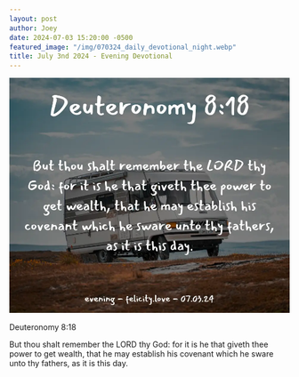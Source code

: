 ```yaml
---
layout: post
author: Joey
date: 2024-07-03 15:20:00 -0500
featured_image: "/img/070324_daily_devotional_night.webp"
title: July 3nd 2024 - Evening Devotional
---
```


[![July 3nd 2024 - Evening Devotional](/img/070324_daily_devotional_night.webp)](/img/070324_daily_devotional_night.webp)

<!-- verse -->

Deuteronomy 8:18

But thou shalt remember the LORD thy God: for it is he that giveth thee power to get wealth, that he may establish his covenant which he sware unto thy fathers, as it is this day.

<!-- ad / promo -->
<!-- <hr>

Please consider purchasing a mug to support the page by clicking the image below, thank you!

[![June 19th 2024 - Evening Devotional - Mug](/img/mugs/061124_morning_mug.webp)](https://www.joeybrinkman.com/shop) -->